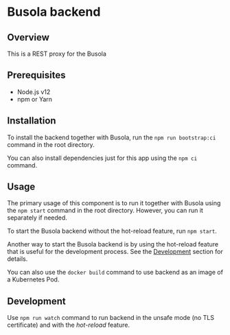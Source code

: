 # Busola backend

## Overview

This is a REST proxy for the Busola

## Prerequisites

- Node.js v12
- npm or Yarn

## Installation

To install the backend together with Busola, run the `npm run bootstrap:ci` command in the root directory.

You can also install dependencies just for this app using the `npm ci` command.

## Usage

The primary usage of this component is to run it together with Busola using the `npm start` command in the root directory. However, you can run it separately if needed.

To start the Busola backend without the hot-reload feature, run `npm start`.

Another way to start the Busola backend is by using the hot-reload feature that is useful for the development process. See the [Development](#development) section for details.

You can also use the `docker build` command to use backend as an image of a Kubernetes Pod.

## Development

Use `npm run watch` command to run backend in the unsafe mode (no TLS certificate) and with the _hot-reload_ feature.
